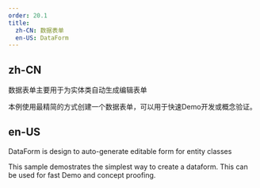 ```yaml
---
order: 20.1
title:
  zh-CN: 数据表单
  en-US: DataForm
---
```


## zh-CN

数据表单主要用于为实体类自动生成编辑表单

本例使用最精简的方式创建一个数据表单，可以用于快速Demo开发或概念验证。

## en-US

DataForm is design to auto-generate editable form for entity classes

This sample demostrates the simplest way to create a dataform. This can be used for fast Demo and concept proofing. 